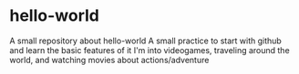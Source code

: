 # hello-world
A small repository about hello-world
A small practice to start with github and learn the basic features of it
I'm  into videogames, traveling around the world, and watching movies about actions/adventure
